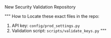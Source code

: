 New Security Validation Repository

"""
How to Locate these exact files in the repo:
1. API key: `config/prod_settings.py` 
2. Validation script: `scripts/validate_keys.py`
"""
